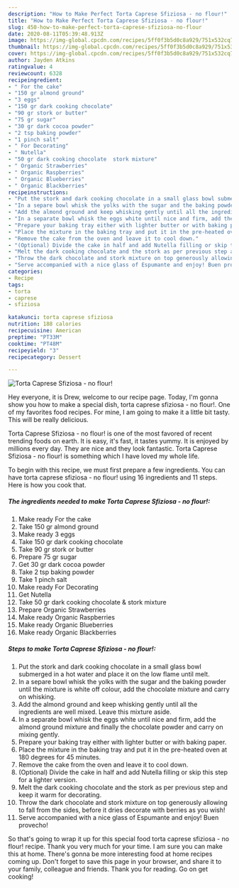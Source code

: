 ```yaml
---
description: "How to Make Perfect Torta Caprese Sfiziosa - no flour!"
title: "How to Make Perfect Torta Caprese Sfiziosa - no flour!"
slug: 450-how-to-make-perfect-torta-caprese-sfiziosa-no-flour
date: 2020-08-11T05:39:48.913Z
image: https://img-global.cpcdn.com/recipes/5ff0f3b5d0c8a929/751x532cq70/torta-caprese-sfiziosa-no-flour-recipe-main-photo.jpg
thumbnail: https://img-global.cpcdn.com/recipes/5ff0f3b5d0c8a929/751x532cq70/torta-caprese-sfiziosa-no-flour-recipe-main-photo.jpg
cover: https://img-global.cpcdn.com/recipes/5ff0f3b5d0c8a929/751x532cq70/torta-caprese-sfiziosa-no-flour-recipe-main-photo.jpg
author: Jayden Atkins
ratingvalue: 4
reviewcount: 6328
recipeingredient:
- " For the cake"
- "150 gr almond ground"
- "3 eggs"
- "150 gr dark cooking chocolate"
- "90 gr stork or butter"
- "75 gr sugar"
- "30 gr dark cocoa powder"
- "2 tsp baking powder"
- "1 pinch salt"
- " For Decorating"
- " Nutella"
- "50 gr dark cooking chocolate  stork mixture"
- " Organic Strawberries"
- " Organic Raspberries"
- " Organic Blueberries"
- " Organic Blackberries"
recipeinstructions:
- "Put the stork and dark cooking chocolate in a small glass bowl submerged in a hot water and place it on the low flame until melt."
- "In a separe bowl whisk the yolks with the sugar and the baking powder until the mixture is white off colour, add the chocolate mixture and carry on whisking."
- "Add the almond ground and keep whisking gently until all the ingredients are well mixed. Leave this mixture aside."
- "In a separate bowl whisk the eggs white until nice and firm, add the almond ground mixture and finally the chocolate powder and carry on mixing gently."
- "Prepare your baking tray either with lighter butter or with baking paper."
- "Place the mixture in the baking tray and put it in the pre-heated oven at 180 degrees for 45 minutes."
- "Remove the cake from the oven and leave it to cool down."
- "(Optional) Divide the cake in half and add Nutella filling or skip this step for a lighter version."
- "Melt the dark cooking chocolate and the stork as per previous step and keep it warm for decorating."
- "Throw the dark chocolate and stork mixture on top generously allowing to fall from the sides, before it dries decorate with berries as you wish!"
- "Serve accompanied with a nice glass of Espumante and enjoy! Buen provecho!"
categories:
- Recipe
tags:
- torta
- caprese
- sfiziosa

katakunci: torta caprese sfiziosa 
nutrition: 188 calories
recipecuisine: American
preptime: "PT33M"
cooktime: "PT48M"
recipeyield: "3"
recipecategory: Dessert

---
```



![Torta Caprese Sfiziosa - no flour!](https://img-global.cpcdn.com/recipes/5ff0f3b5d0c8a929/751x532cq70/torta-caprese-sfiziosa-no-flour-recipe-main-photo.jpg)

Hey everyone, it is Drew, welcome to our recipe page. Today, I'm gonna show you how to make a special dish, torta caprese sfiziosa - no flour!. One of my favorites food recipes. For mine, I am going to make it a little bit tasty. This will be really delicious.



Torta Caprese Sfiziosa - no flour! is one of the most favored of recent trending foods on earth. It is easy, it's fast, it tastes yummy. It is enjoyed by millions every day. They are nice and they look fantastic. Torta Caprese Sfiziosa - no flour! is something which I have loved my whole life.


To begin with this recipe, we must first prepare a few ingredients. You can have torta caprese sfiziosa - no flour! using 16 ingredients and 11 steps. Here is how you cook that.

<!--inarticleads1-->

##### The ingredients needed to make Torta Caprese Sfiziosa - no flour!:

1. Make ready  For the cake
1. Take 150 gr almond ground
1. Make ready 3 eggs
1. Take 150 gr dark cooking chocolate
1. Take 90 gr stork or butter
1. Prepare 75 gr sugar
1. Get 30 gr dark cocoa powder
1. Take 2 tsp baking powder
1. Take 1 pinch salt
1. Make ready  For Decorating
1. Get  Nutella
1. Take 50 gr dark cooking chocolate &amp; stork mixture
1. Prepare  Organic Strawberries
1. Make ready  Organic Raspberries
1. Make ready  Organic Blueberries
1. Make ready  Organic Blackberries




<!--inarticleads2-->

##### Steps to make Torta Caprese Sfiziosa - no flour!:

1. Put the stork and dark cooking chocolate in a small glass bowl submerged in a hot water and place it on the low flame until melt.
1. In a separe bowl whisk the yolks with the sugar and the baking powder until the mixture is white off colour, add the chocolate mixture and carry on whisking.
1. Add the almond ground and keep whisking gently until all the ingredients are well mixed. Leave this mixture aside.
1. In a separate bowl whisk the eggs white until nice and firm, add the almond ground mixture and finally the chocolate powder and carry on mixing gently.
1. Prepare your baking tray either with lighter butter or with baking paper.
1. Place the mixture in the baking tray and put it in the pre-heated oven at 180 degrees for 45 minutes.
1. Remove the cake from the oven and leave it to cool down.
1. (Optional) Divide the cake in half and add Nutella filling or skip this step for a lighter version.
1. Melt the dark cooking chocolate and the stork as per previous step and keep it warm for decorating.
1. Throw the dark chocolate and stork mixture on top generously allowing to fall from the sides, before it dries decorate with berries as you wish!
1. Serve accompanied with a nice glass of Espumante and enjoy! Buen provecho!




So that's going to wrap it up for this special food torta caprese sfiziosa - no flour! recipe. Thank you very much for your time. I am sure you can make this at home. There's gonna be more interesting food at home recipes coming up. Don't forget to save this page in your browser, and share it to your family, colleague and friends. Thank you for reading. Go on get cooking!
